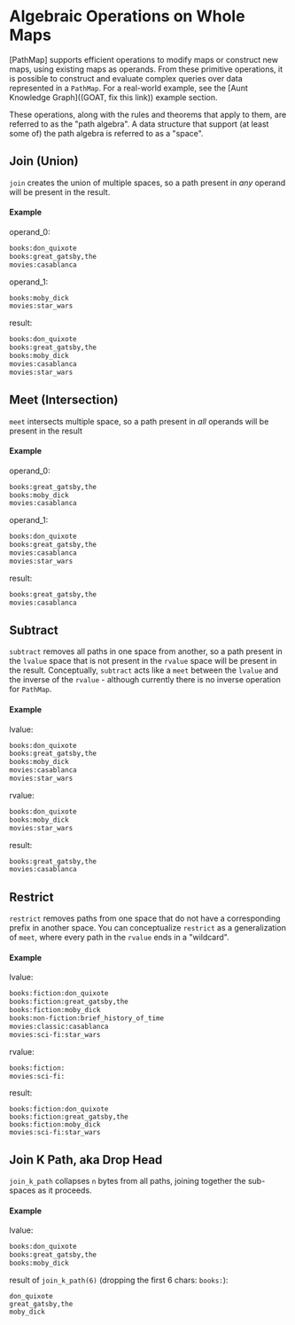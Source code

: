 # Algebraic Operations on Whole Maps
[PathMap] supports efficient operations to modify maps or construct new maps, using existing maps as operands.  From these primitive operations, it is possible to construct and evaluate complex queries over data represented in a `PathMap`.  For a real-world example, see the [Aunt Knowledge Graph]((GOAT, fix this link)) example section.

These operations, along with the rules and theorems that apply to them, are referred to as the "path algebra".  A data structure that support (at least some of) the path algebra is referred to as a "space".

## Join (Union)
`join` creates the union of multiple spaces, so a path present in *any* operand will be present in the result.

#### Example
operand_0:
```txt
books:don_quixote
books:great_gatsby,the
movies:casablanca
```

operand_1:
```txt
books:moby_dick
movies:star_wars
```

result:
```txt
books:don_quixote
books:great_gatsby,the
books:moby_dick
movies:casablanca
movies:star_wars
```

## Meet (Intersection)
`meet` intersects multiple space, so a path present in *all* operands will be present in the result

#### Example
operand_0:
```txt
books:great_gatsby,the
books:moby_dick
movies:casablanca
```

operand_1:
```txt
books:don_quixote
books:great_gatsby,the
movies:casablanca
movies:star_wars
```

result:
```txt
books:great_gatsby,the
movies:casablanca
```

## Subtract
`subtract` removes all paths in one space from another, so a path present in the `lvalue` space that is not present in the `rvalue` space will be present in the result.  Conceptually, `subtract` acts like a `meet` between the `lvalue` and the inverse of the `rvalue` - although currently there is no inverse operation for `PathMap`.

#### Example
lvalue:
```txt
books:don_quixote
books:great_gatsby,the
books:moby_dick
movies:casablanca
movies:star_wars
```

rvalue:
```txt
books:don_quixote
books:moby_dick
movies:star_wars
```

result:
```txt
books:great_gatsby,the
movies:casablanca
```

## Restrict
`restrict` removes paths from one space that do not have a corresponding prefix in another space.  You can conceptualize `restrict` as a generalization of `meet`, where every path in the `rvalue` ends in a "wildcard".

#### Example
lvalue:
```txt
books:fiction:don_quixote
books:fiction:great_gatsby,the
books:fiction:moby_dick
books:non-fiction:brief_history_of_time
movies:classic:casablanca
movies:sci-fi:star_wars
```

rvalue:
```txt
books:fiction:
movies:sci-fi:
```

result:
```
books:fiction:don_quixote
books:fiction:great_gatsby,the
books:fiction:moby_dick
movies:sci-fi:star_wars
```

## Join K Path, aka Drop Head
`join_k_path` collapses `n` bytes from all paths, joining together the sub-spaces as it proceeds.

#### Example
lvalue:
```txt
books:don_quixote
books:great_gatsby,the
books:moby_dick
```

result of `join_k_path(6)` (dropping the first 6 chars: `books:`):
```
don_quixote
great_gatsby,the
moby_dick
```
